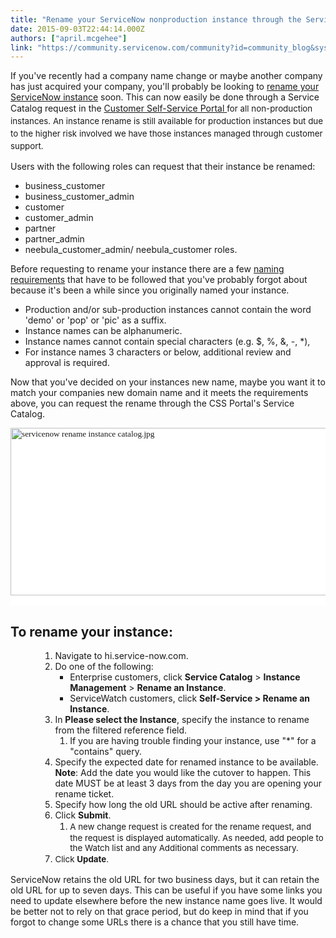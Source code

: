 ```yaml
---
title: "Rename your ServiceNow nonproduction instance through the Service Catalog"
date: 2015-09-03T22:44:14.000Z
authors: ["april.mcgehee"]
link: "https://community.servicenow.com/community?id=community_blog&sys_id=707dae29dbd0dbc01dcaf3231f9619ab"
---
```

<p>If you've recently had a company name change or maybe another company has just acquired your company, you'll probably be looking to <a title="i.service-now.com/kb_view.do?sysparm_article=KB0550695" href="https://hi.service-now.com/kb_view.do?sysparm_article=KB0550695">rename your ServiceNow instance</a> soon. This can now easily be done through a Service Catalog request in the <a title="i.service-now.com/kb_view.do?sysparm_article=KB0547203" href="https://hi.service-now.com/kb_view.do?sysparm_article=KB0547203">Customer Self-Service Portal </a><span style="font-size: 10pt; line-height: 1.5em;">for all non-production instances. An instance rename is still available for production instances but due to the higher risk involved we have those instances managed through customer support.</span></p><p></p><p>Users with the following roles can request that their instance be renamed:</p><ul><li>business_customer</li><li>business_customer_admin</li><li>customer</li><li>customer_admin</li><li>partner</li><li>partner_admin</li><li>neebula_customer_admin/ neebula_customer roles.</li></ul><p></p><p>Before requesting to rename your instance there are a few <a title="i.service-now.com/kb_view.do?sysparm_article=KB0550841" href="https://hi.service-now.com/kb_view.do?sysparm_article=KB0550841">naming requirements</a> that have to be followed that you've probably forgot about because it's been a while since you originally named your instance.</p><ul><li>Production and/or sub-production instances cannot contain the word 'demo' or 'pop' or 'pic' as a suffix.</li><li>Instance names can be alphanumeric.</li><li>Instance names cannot contain special characters (e.g. $, %, &amp;, -, *),</li><li>For instance names 3 characters or below, additional review and approval is required.</li></ul><p></p><p>Now that you've decided on your instances new name, maybe you want it to match your companies new domain name and it meets the requirements above, you can request the rename through the CSS Portal's Service Catalog.</p><p style="margin-top: auto; margin-bottom: auto; background: white;"><span style="font-size: 10.0pt; font-family: Times;"><img   alt="servicenow rename instance catalog.jpg" class="image-0 jive-image" src="4819948edbd89704ed6af3231f9619d0.iix" style="height: 268px; width: 620px; display: block; margin-left: auto; margin-right: auto;"/><br/></span></p><h2>To rename your instance:</h2><ol><ol><ol><li>Navigate to hi.service-now.com.</li><li>Do one of the following:<ul><li>Enterprise customers, click <strong>Service Catalog</strong> &gt; <strong>Instance Management</strong> &gt; <strong>Rename an Instance</strong>.</li><li>ServiceWatch customers, click <strong>Self-Service &gt; Rename an Instance</strong>.</li></ul></li><li>In <strong>Please select the Instance</strong>, specify the instance to rename from the filtered reference field.<ol><li>If you are having trouble finding your instance, use "*" for a "contains" query.</li></ol></li><li>Specify the expected date for renamed instance to be available.<br/><strong>Note</strong>: Add the date you would like the cutover to happen. This date MUST be at least 3 days from the day you are opening your rename ticket.</li><li>Specify how long the old URL should be active after renaming.</li><li>Click <strong>Submit</strong>.<ol><li><span style="font-size: 10pt; line-height: 1.5em;">A new change request is created for the rename request, and the request is displayed automatically. As needed, add people to the Watch list and any Additional comments as necessary.</span></li></ol></li><li><span style="font-size: 13.3333330154419px; line-height: 1.5em;">Click <strong>Update</strong>.</span></li></ol></ol></ol><p></p><p>ServiceNow retains the old URL for two business days, but it can retain the old URL for up to seven days. This can be useful if you have some links you need to update elsewhere before the new instance name goes live. It would be better not to rely on that grace period, but do keep in mind that if you forgot to change some URLs there is a chance that you still have time.</p>